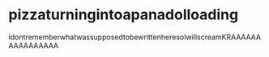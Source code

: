 # pizzaturningintoapanadolloading
IdontrememberwhatwassupposedtobewrittenheresoIwillscreamKRAAAAAAAAAAAAAAAA
